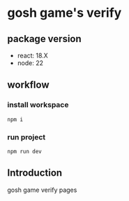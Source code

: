 # gosh game's verify

## package version

- react: 18.X
- node: 22

## workflow

### install workspace

```
npm i
```

### run project

```
npm run dev
```

## Introduction

gosh game verify pages
